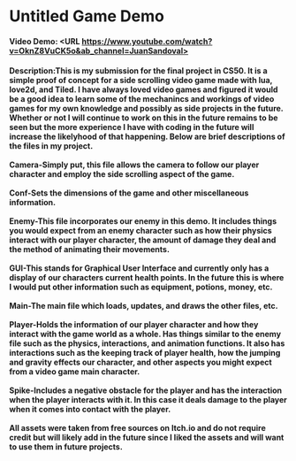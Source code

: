# Untitled Game Demo
#### Video Demo:  <URL https://www.youtube.com/watch?v=OknZ8VuCK5o&ab_channel=JuanSandoval>
#### Description:This is my submission for the final project in CS50. It is a simple proof of concept for a side scrolling video game made with lua, love2d, and Tiled. I have always loved video games and figured it would be a good idea to learn some of the mechanincs and workings of video games for my own knowledge and possibly as side projects in the future. Whether or not I will continue to work on this in the future remains to be seen but the more experience I have with coding in the future will increase the likelyhood of that happening. Below are brief descriptions of the files in my project.<br><br>Camera-Simply put, this file allows the camera to follow our player character and employ the side scrolling aspect of the game.<br><br>Conf-Sets the dimensions of the game and other miscellaneous information.<br><br>Enemy-This file incorporates our enemy in this demo. It includes things you would expect from an enemy character such as how their physics interact with our player character, the amount of damage they deal and the method of animating their movements.<br><br>GUI-This stands for Graphical User Interface and currently only has a display of our characters current health points. In the future this is where I would put other information such as equipment, potions, money, etc.<br><br>Main-The main file which loads, updates, and draws the other files, etc.<br><br>Player-Holds the information of our player character and how they interact with the game world as a whole. Has things similar to the enemy file such as the physics, interactions, and animation functions. It also has interactions such as the keeping track of player health, how the jumping and gravity effects our character, and other aspects you might expect from a video game main character.<br><br>Spike-Includes a negative obstacle for the player and has the interaction when the player interacts with it. In this case it deals damage to the player when it comes into contact with the player.<br><br>All assets were taken from free sources on Itch.io and do not require credit but will likely add in the future since I liked the assets and will want to use them in future projects.
